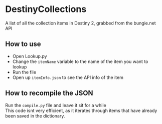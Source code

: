 # DestinyCollections
A list of all the collection items in Destiny 2, grabbed from the bungie.net API


## How to use
* Open Lookup.py
* Change the ```itemName``` variable to the name of the item you want to lookup
* Run the file
* Open up ```itemInfo.json``` to see the API info of the item

## How to recompile the JSON
Run the ```compile.py``` file and leave it sit for a while<br>
This code isnt very efficient, as it iterates through items that have already been saved in the dictionary.

